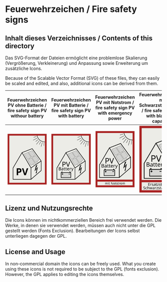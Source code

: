 # Feuerwehrzeichen / Fire safety signs

## Inhalt dieses Verzeichnisses / Contents of this directory

Das SVG-Format der Dateien ermöglicht eine problemlose Skalierung 
(Vergrößerung, Verkleinerung) und Anpassung sowie Erweiterung um 
zusätzliche Icons.

Because of the Scalable Vector Format (SVG) of these files, they can 
easily be scaled and edited, and also, additional icons can be derived 
from them.

Feuerwehrzeichen PV ohne Batterie / fire safety sign PV withour battery | Feuerwehrzeichen PV mit Batterie / fire safety sign PV with battery | Feuerwehrzeichen PV mit Notstrom / fire safety sign PV with emergency power | Feuerwehrzeichen PV mit Schwarzstartfähigkeit / fire safety sign PV with black start capability
------------------------------------------------------------------------|---------------------------------------------------------------------|-----------------------------------------------------------------------------|------------------------------------------------------------------------------------------------
![fire safety pv](firesafety-pv.svg) | ![fire safety pv battery](firesafety-pv-battery.svg) | ![fire safety pv](firesafety-pv-emergency-power.svg) | ![fire safety pv](firesafety-pv-black-start.svg)

## Lizenz und Nutzungsrechte

Die Icons können im nichtkommerziellen Bereich frei verwendet werden.
Die Werke, in denen sie verwendet werden, müssen auch nicht unter die 
GPL gestellt werden (Fonts Exclusion). Bearbeitungen der Icons selbst 
unterliegen dagegen der GPL.

## License and Usage

In non-commercial domain the icons can be freely used. What you create
using these icons is not required to be subject to the GPL (fonts
exclusion). However, the GPL applies to editing the icons themselves.
